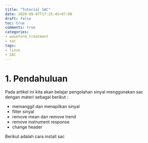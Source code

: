 ```yaml
---
title: "Tutorial SAC"
date: 2020-09-07T17:25:45+07:00
draft: false
toc: true
comments: true
categories:
- waveform_treatment
- sac
tags:
- linux
- SAC
---
```

 # 1. Pendahuluan
 
 Pada artikel ini kita akan belajar pengolahan sinyal menggunakan sac dengan materi sebagai berikut :
 
 - memanggil dan menapilkan sinyal
 - filter sinyal
 - remove mean dan remove trend
 - remove instrument response
 - change header
 
 
 Berikut adalah cara install sac
 
 

